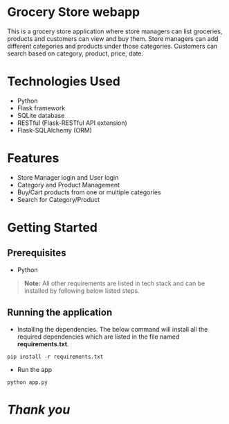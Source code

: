 # Grocery Store webapp

This is a grocery store application where store managers can list groceries, products and customers can view and buy them. Store managers can add different categories and products under those categories. Customers can search based on category, product, price, date.

# Technologies Used

-	Python
-	Flask framework
-	SQLite database
-	RESTful	(Flask-RESTful API extension)
-	Flask-SQLAlchemy	(ORM)

# Features

-	Store Manager login and User login
-   Category and Product Management  
-   Buy/Cart products from one or multiple categories
-   Search for Category/Product

# Getting Started
## Prerequisites
- Python
> **Note:**	All other requirements are listed in tech stack and can be installed by following below listed steps.

## Running the application
-	Installing the dependencies. 
The below command will install all the required dependencies which are listed in the file named **requirements.txt**.
```
pip install -r requirements.txt
```

- Run the app
```
python app.py
```





# *Thank you*
